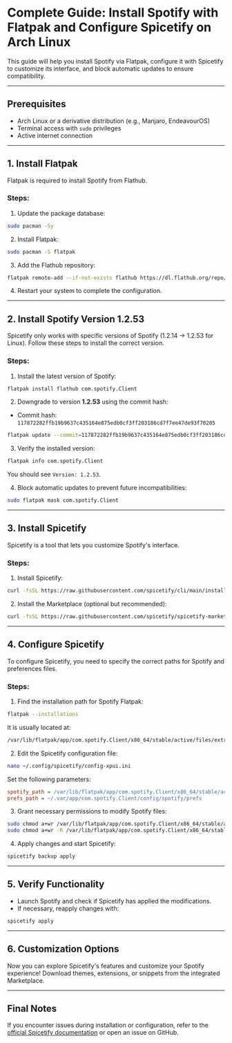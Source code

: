 # Complete Guide: Install Spotify with Flatpak and Configure Spicetify on Arch Linux

This guide will help you install Spotify via Flatpak, configure it with Spicetify to customize its interface, and block automatic updates to ensure compatibility.

---

## Prerequisites
- Arch Linux or a derivative distribution (e.g., Manjaro, EndeavourOS)
- Terminal access with `sudo` privileges
- Active internet connection

---

## 1. Install Flatpak
Flatpak is required to install Spotify from Flathub.

### Steps:
1. Update the package database:

```sh
sudo pacman -Sy
```

2. Install Flatpak:

```sh
sudo pacman -S flatpak
```

3. Add the Flathub repository:

```sh
flatpak remote-add --if-not-exists flathub https://dl.flathub.org/repo/flathub.flatpakrepo
```

4. Restart your system to complete the configuration.

---

## 2. Install Spotify Version 1.2.53
Spicetify only works with specific versions of Spotify (1.2.14 -> 1.2.53 for Linux). Follow these steps to install the correct version.

### Steps:
1. Install the latest version of Spotify:

```sh
flatpak install flathub com.spotify.Client
```

2. Downgrade to version **1.2.53** using the commit hash:
- Commit hash: `117872282ffb19b9637c435164e875edb0cf3ff203186cd7f7ee47de93f70205`

```sh
flatpak update --commit=117872282ffb19b9637c435164e875edb0cf3ff203186cd7f7ee47de93f70205 com.spotify.Client
```

3. Verify the installed version:

```sh
flatpak info com.spotify.Client
```

You should see `Version: 1.2.53`.

4. Block automatic updates to prevent future incompatibilities:

```sh
sudo flatpak mask com.spotify.Client
```

---

## 3. Install Spicetify
Spicetify is a tool that lets you customize Spotify's interface.

### Steps:
1. Install Spicetify:

```sh
curl -fsSL https://raw.githubusercontent.com/spicetify/cli/main/install.sh | sh
```

2. Install the Marketplace (optional but recommended):

```sh
curl -fsSL https://raw.githubusercontent.com/spicetify/spicetify-marketplace/main/resources/install.sh | sh
```

---

## 4. Configure Spicetify
To configure Spicetify, you need to specify the correct paths for Spotify and preferences files.

### Steps:
1. Find the installation path for Spotify Flatpak:

```sh
flatpak --installations
```

It is usually located at:

```sh
/var/lib/flatpak/app/com.spotify.Client/x86_64/stable/active/files/extra/share/spotify/
```

2. Edit the Spicetify configuration file:

```sh
nano ~/.config/spicetify/config-xpui.ini
```

Set the following parameters:

```ini
spotify_path = /var/lib/flatpak/app/com.spotify.Client/x86_64/stable/active/files/extra/share/spotify/
prefs_path = ~/.var/app/com.spotify.Client/config/spotify/prefs
```

3. Grant necessary permissions to modify Spotify files:

```sh
sudo chmod a+wr /var/lib/flatpak/app/com.spotify.Client/x86_64/stable/active/files/extra/share/spotify
sudo chmod a+wr -R /var/lib/flatpak/app/com.spotify.Client/x86_64/stable/active/files/extra/share/spotify/Apps
```

4. Apply changes and start Spicetify:

```sh
spicetify backup apply
```

---

## 5. Verify Functionality
- Launch Spotify and check if Spicetify has applied the modifications.
- If necessary, reapply changes with:

```sh
spicetify apply
```

---

## 6. Customization Options
Now you can explore Spicetify's features and customize your Spotify experience! Download themes, extensions, or snippets from the integrated Marketplace.

---

## Final Notes
If you encounter issues during installation or configuration, refer to the [official Spicetify documentation](https://spicetify.app/docs) or open an issue on GitHub.

